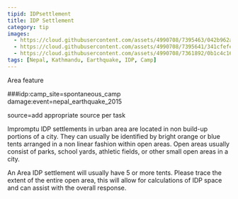 ```yaml
---
tipid: IDPsettlement
title: IDP Settlement
category: tip
images:
  - https://cloud.githubusercontent.com/assets/4990708/7395463/042b962a-ee68-11e4-8b06-2d4fe448f7c8.JPG
  - https://cloud.githubusercontent.com/assets/4990708/7395641/341cfefe-ee69-11e4-81d8-d674ffd50fb5.JPG
  - https://cloud.githubusercontent.com/assets/4990708/7361892/0b1c4c16-ed2f-11e4-8a73-7ef2c5ac6ae3.jpg
tags: [Nepal, Kathmandu, Earthquake, IDP, Camp]
---
```

Area feature

###idp:camp_site=spontaneous_camp
damage:event=nepal_earthquake_2015

source=add appropriate source per task

Impromptu IDP settlements in urban area are located in non build-up portions of a city.  They can usually be identified by bright orange or blue tents arranged in a non linear fashion within open areas.  Open areas usually consist of parks, school yards, athletic fields, or other small open areas in a city.  

An Area IDP settlement will usually have 5 or more tents.  Please trace the extent of the entire open area, this will allow for calculations of IDP space and can assist with the overall response.  
